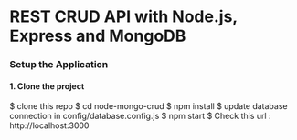 # REST CRUD API with Node.js, Express and MongoDB #

### Setup the Application
#### 1. Clone the project

$ clone this repo
$ cd node-mongo-crud
$ npm install
$ update database connection in config/database.config.js
$ npm start
$ Check this url : http://localhost:3000
